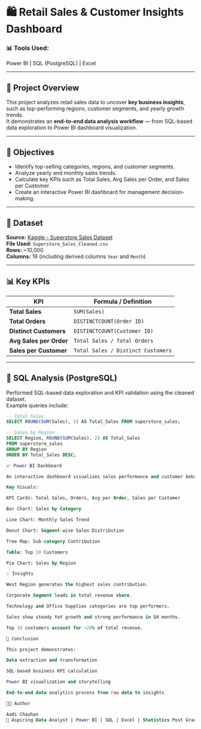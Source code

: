 # 🛍️ Retail Sales & Customer Insights Dashboard

### 📊 Tools Used:
Power BI | SQL (PostgreSQL) | Excel

---

## 📁 Project Overview
This project analyzes retail sales data to uncover **key business insights**, such as top-performing regions, customer segments, and yearly growth trends.  
It demonstrates an **end-to-end data analysis workflow** — from SQL-based data exploration to Power BI dashboard visualization.

---

## 🎯 Objectives
- Identify top-selling categories, regions, and customer segments.  
- Analyze yearly and monthly sales trends.  
- Calculate key KPIs such as Total Sales, Avg Sales per Order, and Sales per Customer.  
- Create an interactive Power BI dashboard for management decision-making.

---

## 🧰 Dataset
**Source:** [Kaggle - Superstore Sales Dataset](https://www.kaggle.com/datasets/juhi1996/superstore?select=Sample+-+Superstore.csv)  
**File Used:** `Superstore_Sales_Cleaned.csv`  
**Rows:** ~10,000  
**Columns:** 19 (including derived columns `Year` and `Month`)

---

## 📊 Key KPIs
| KPI | Formula / Definition |
|-----|------------------------|
| **Total Sales** | `SUM(Sales)` |
| **Total Orders** | `DISTINCTCOUNT(Order ID)` |
| **Distinct Customers** | `DISTINCTCOUNT(Customer ID)` |
| **Avg Sales per Order** | `Total Sales / Total Orders` |
| **Sales per Customer** | `Total Sales / Distinct Customers` |

---

## 🧮 SQL Analysis (PostgreSQL)
Performed SQL-based data exploration and KPI validation using the cleaned dataset.  
Example queries include:

```sql
-- Total Sales
SELECT ROUND(SUM(Sales), 2) AS Total_Sales FROM superstore_sales;

-- Sales by Region
SELECT Region, ROUND(SUM(Sales), 2) AS Total_Sales
FROM superstore_sales
GROUP BY Region
ORDER BY Total_Sales DESC;

📈 Power BI Dashboard

An interactive dashboard visualizes sales performance and customer behavior.

Key Visuals:

KPI Cards: Total Sales, Orders, Avg per Order, Sales per Customer

Bar Chart: Sales by Category

Line Chart: Monthly Sales Trend

Donut Chart: Segment-wise Sales Distribution

Tree Map: Sub-category Contribution

Table: Top 10 Customers

Pie Chart: Sales by Region

💡 Insights

West Region generates the highest sales contribution.

Corporate Segment leads in total revenue share.

Technology and Office Supplies categories are top performers.

Sales show steady YoY growth and strong performance in Q4 months.

Top 10 customers account for ~20% of total revenue.

🏁 Conclusion

This project demonstrates:

Data extraction and transformation

SQL-based business KPI calculation

Power BI visualization and storytelling

End-to-end data analytics process from raw data to insights

👨‍💻 Author

Aadi Chauhan
📍 Aspiring Data Analyst | Power BI | SQL | Excel | Statistics Post Graduate
